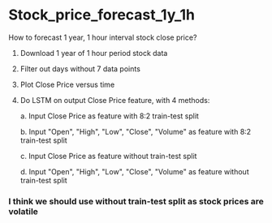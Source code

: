 # Stock_price_forecast_1y_1h

How to forecast 1 year, 1 hour interval stock close price?

1. Download 1 year of 1 hour period stock data
2. Filter out days without 7 data points
3. Plot Close Price versus time
4. Do LSTM on output Close Price feature, with 4 methods:
   
   a. Input Close Price as feature with 8:2 train-test split
   
   b. Input "Open", "High", "Low", "Close", "Volume" as feature with 8:2 train-test split
   
   c. Input Close Price as feature without train-test split
   
   d. Input "Open", "High", "Low", "Close", "Volume" as feature without train-test split

### I think we should use without train-test split as stock prices are volatile
